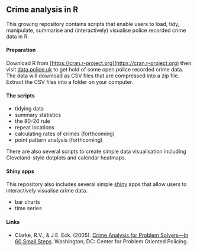 ## Crime analysis in R

This growing repository contains scripts that enable users to load, tidy, manipulate, summarise and (interactively) visualise police recorded crime data in R.

#### Preparation

Download R from [https://cran.r-project.org](https://cran.r-project.org) then visit [data.police.uk](https://data.police.uk/data/) to get hold of some open police recorded crime data. The data will download as CSV files that are compressed into a zip file. Extract the CSV files into a folder on your computer. 

#### The scripts
  
* tidying data
* summary statistics
* the 80-20 rule
* repeat locations
* calculating rates of crimes (forthcoming)
* point pattern analysis (forthcoming)

There are also several scripts to create simple data visualisation including Cleveland-style dotplots and calendar heatmaps.

#### Shiny apps

This repository also includes several simple [shiny](http://shiny.rstudio.com) apps that allow users to interactively visualise crime data.

* bar charts
* time series

#### Links

* Clarke, R.V., & J.E. Eck. (2005). [Crime Analysis for Problem Solvers—In 60 Small Steps](http://www.popcenter.org/library/reading/pdfs/55stepsUK.pdf). Washington, DC: Center for Problem Oriented Policing.

